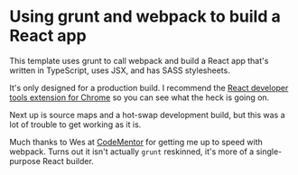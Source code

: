 # Using grunt and webpack to build a React app

This template uses grunt to call webpack and build a React app that's written in TypeScript, uses JSX, and has SASS stylesheets.

It's only designed for a production build. I recommend the [React developer tools extension for Chrome](https://chrome.google.com/webstore/detail/react-developer-tools/fmkadmapgofadopljbjfkapdkoienihi?utm_source=chrome-app-launcher-info-dialog) so you can see what the heck is going on.

Next up is source maps and a hot-swap development build, but this was a lot of trouble to get working as it is.

Much thanks to Wes at [CodeMentor](https://www.codementor.io/) for getting me up to speed with webpack. Turns out it isn't actually `grunt` reskinned, it's more of a single-purpose React builder.
